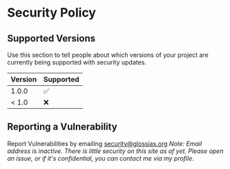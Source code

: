 # Security Policy

## Supported Versions

Use this section to tell people about which versions of your project are
currently being supported with security updates.

| Version | Supported          |
| ------- | ------------------ |
| 1.0.0   | :white_check_mark: |
| < 1.0   | :x:                |

## Reporting a Vulnerability

Report Vulnerabilities by emailing [security@glossias.org](mailto:security@glossias.org)
*Note: Email address is inactive. There is little security on this site as of yet. Please open an issue, or if it's confidential, you can contact me via my profile.*
